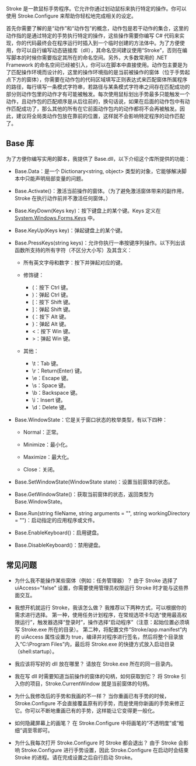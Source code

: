 Stroke 是一款鼠标手势程序。它允许你通过划动鼠标来执行特定的操作。你可以使用 Stroke.Configure 来帮助你轻松地完成相关的设定。

首先你需要了解的是“动作”和“动作包”的概念，动作包是若干动作的集合，这里的动作指的是通过特定的手势执行特定的操作，这些操作需要你编写 C# 代码来实现，你的代码最终会在程序运行时插入到一个临时创建的方法体中。为了方便使用，你可以自行编写动态链接库（dll），其命名空间建议使用“Stroke”，否则在编写脚本的时候你需要指定其所在的命名空间。另外，大多数常用的 .NET Framework 的命名空间已经被引入，你可以在脚本中直接使用。动作包主要是为了匹配操作环境而设计的，这里的操作环境指的是当前被操作的窗体（位于手势起点下方的窗体），你需要在动作包的代码区域填写正则表达式来匹配窗体所属程序的路径，每行填写一条模式字符串，若路径与某条模式字符串之间存在匹配成功的部分则动作包里的动作才有可能被触发。每次使用鼠标划出手势最多只能触发一个动作，且动作包的匹配顺序是从后往前的，换句话说，如果在后面的动作包中有动作匹配成功了，那么其他的所有在它前面动作包内的动作都将不会再被触发。因此，建议将全局类动作包放在靠前的位置，这样就不会影响特定程序的动作匹配了。

## Base 库

为了方便你编写实用的脚本，我提供了 Base.dll，以下介绍这个库所提供的功能：

- Base.Data：是一个 Dictionary<string, object> 类型的对象，它能够解决脚本中只能声明局部变量的问题。

- Base.Activate()：激活当前操作的窗体。（为了避免激活窗体带来的副作用，Stroke 在执行动作前并不激活任何窗体。）

- Base.KeyDown(Keys key)：按下键盘上的某个键。Keys 定义在 [System.Windows.Forms.Keys](https://docs.microsoft.com/en-us/dotnet/api/system.windows.forms.keys) 中。

- Base.KeyUp(Keys key)：弹起键盘上的某个键。

- Base.PressKeys(string keys)：允许你执行一串按键序列操作。以下列出该函数所支持的所有字符（不区分大小写）及其含义：
  
  - 所有英文字母和数字：按下并弹起对应的键。
  
  - 修饰键：
    
    - (：按下 Ctrl 键。
    - )：弹起 Ctrl 键。
    - \[：按下 Shift 键。
    - \]：弹起 Shift 键。
    - {：按下 Alt 键。
    - }：弹起 Alt 键。
    - \<：按下 Win 键。
    - \>：弹起 Win 键。
  
  - 其他：
    
    - \t：Tab 键。
    - \r：Return(Enter) 键。
    - \e：Escape 键。
    - \s：Space 键。
    - \b：Backspace 键。
    - \i：Insert 键。
    - \d：Delete 键。

- Base.WindowState：它是关于窗口状态的枚举类型，有以下四种：
  
  - Normal：正常。
  
  - Minimize：最小化。
  
  - Maximize：最大化。
  
  - Close：关闭。

- Base.SetWindowState(WindowState state)：设置当前窗体的状态。

- Base.GetWindowState()：获取当前窗体的状态，返回类型为 Base.WindowState。

- Base.Run(string fileName, string arguments = "", string workingDirectory = "")：启动指定的应用程序或文件。

- Base.EnableKeyboard()：启用键盘。

- Base.DisableKeyboard()：禁用键盘。


## 常见问题

- 为什么我不能操作某些窗体（例如：任务管理器）？
由于 Stroke 选择了 uiAccess="false" 设置，你需要使用管理员权限运行 Stroke 时才能与这些界面交互。

- 我想开机就运行 Stroke，我该怎么做？
我推荐以下两种方式，可以根据你的需求进行选择。
第一种，使用任务计划程序，在常规选项卡勾选“使用最高权限运行”，触发器选择“登录时”，操作选择“启动程序”（注意：起始位置必须填写 Stroke.exe 所在的目录）。
第二种，将配置文件“Stroke/app.manifest”内的 uiAccess 属性设置为 true，编译并对程序进行签名，然后将整个目录放入“C:\Program Files”内，最后将 Stroke.exe 的快捷方式放入启动目录（shell:startup）。

- 我应该将写好的 dll 放在哪里？
请放在 Stroke.exe 所在的同一目录内。

- 我在写 dll 时需要知道当前操作的窗体的句柄，如何获取到它？
将 Stroke 引入你的项目，Stroke.CurrentWindow 就是当前窗体的句柄。

- 为什么我修改后的手势和我画的不一样？
当你重画已有手势的时候，Stroke.Configure 不会直接覆盖原有的手势，而是使用你新画的手势来修正它。你可以不断地重画已有的手势，这样能让它变得更一般化。

- 如何隐藏屏幕上的画笔？
在 Stroke.Configure 中将画笔的“不透明度”或“粗细”调至零即可。

- 为什么我每次打开 Stroke.Configure 时 Stroke 都会退出？
由于 Stroke 会影响 Stroke.Configure 进行手势设置，因此 Stroke.Configure 在启动时会结束 Stroke 的进程。请在完成设置之后自行启动 Stroke。
